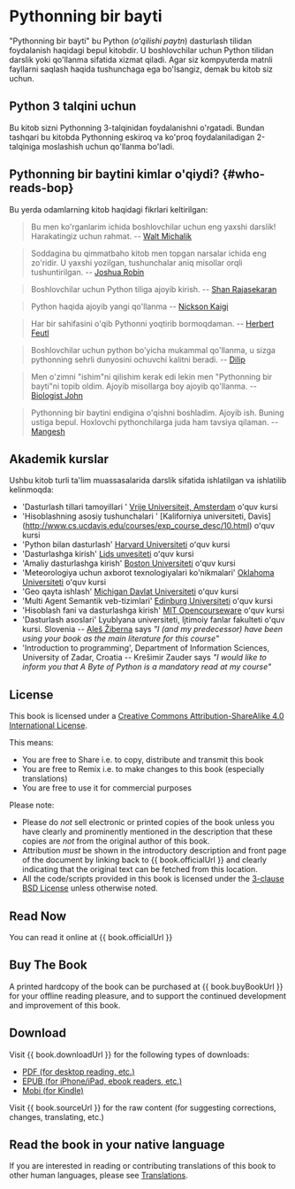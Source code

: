# Pythonning bir bayti

"Pythonning bir bayti" bu Python (_oʻqilishi paytn_) dasturlash tilidan foydalanish haqidagi bepul kitobdir. U boshlovchilar uchun Python tilidan darslik yoki qo'llanma sifatida xizmat qiladi. Agar siz kompyuterda matnli fayllarni saqlash haqida tushunchaga ega bo'lsangiz, demak bu kitob siz uchun.

## Python 3 talqini uchun

Bu kitob sizni Pythonning 3-talqinidan foydalanishni o'rgatadi. Bundan tashqari bu kitobda Pythonning eskiroq va ko'proq foydalaniladigan 2-talqiniga moslashish uchun qo'llanma bo'ladi.

## Pythonning bir baytini kimlar o'qiydi? {#who-reads-bop}

Bu yerda odamlarning kitob haqidagi fikrlari keltirilgan:

> Bu men ko'rganlarim ichida boshlovchilar uchun eng yaxshi darslik! Harakatingiz uchun rahmat.
> -- [Walt Michalik](mailto:wmich50@theramp.net)

<!-- -->

> Soddagina bu qimmatbaho kitob men topgan narsalar ichida eng zo'ridir. U yaxshi yozilgan, tushunchalar aniq misollar orqli tushuntirilgan.
> -- [Joshua Robin](mailto:joshrob@poczta.onet.pl)

<!-- -->

> Boshlovchilar uchun Python tiliga ajoyib kirish.
> -- [Shan Rajasekaran](https://twitter.com/ShanRajasekaran/status/268910645842423809)

<!-- -->

> Python haqida ajoyib yangi qo'llanma
> -- [Nickson Kaigi](https://twitter.com/nickaigi/status/175508815729541120)

<!-- -->

> Har bir sahifasini o'qib Pythonni yoqtirib bormoqdaman.
> -- [Herbert Feutl](https://twitter.com/HerbertFeutl/status/11901471389913088)

<!-- -->

> Boshlovchilar uchun python bo'yicha mukammal qo'llanma, u sizga pythonning sehrli dunyosini ochuvchi kalitni beradi.
> -- [Dilip](https://twitter.com/Dili_mathilakam/status/220033783066411008)

<!-- -->

> Men o'zimni "ishim"ni qilishim kerak edi lekin men "Pythonning bir bayti"ni topib oldim. Ajoyib misollarga boy ajoyib qo'llanma. 
> -- [Biologist John](https://twitter.com/BiologistJohn/statuses/194726001803132928)

<!-- -->

> Pythonning bir baytini endigina o'qishni boshladim. Ajoyib ish. Buning ustiga bepul. Hoxlovchi pythonchilarga juda ham tavsiya qilaman.
> -- [Mangesh](https://twitter.com/mangeshnanoti/status/225680668867321857)

<!-- -->

## Akademik kurslar

Ushbu kitob turli ta'lim muassasalarida darslik sifatida ishlatilgan va ishlatilib kelinmoqda:

- 'Dasturlash tillari tamoyillari '  [Vrije Universiteit, Amsterdam](http://www.few.vu.nl/~nsilvis/PPL/2007/index.html) o'quv kursi
- 'Hisoblashning asosiy tushunchalari ' [Kaliforniya universiteti, Davis] (http://www.cs.ucdavis.edu/courses/exp_course_desc/10.html) oʻquv kursi
- 'Python bilan dasturlash' [Harvard Universiteti](http://www.people.fas.harvard.edu/~preshman/python_winter.html) oʻquv kursi
- 'Dasturlashga kirish' [Lids unvesiteti](http://www.comp.leeds.ac.uk/acom1900/) oʻquv kursi
- 'Amaliy dasturlashga kirish' [Boston Universiteti](http://www.cs.bu.edu/courses/cs108/materials.html) oʻquv kursi
- 'Meteorologiya uchun axborot texnologiyalari ko'nikmalari'  [Oklahoma Universiteti](http://gentry.metr.ou.edu/byteofpython/) oʻquv kursi
- 'Geo qayta ishlash'  [Michigan Davlat Universiteti](http://www.msu.edu/~ashton/classes/825/index.html) oʻquv kursi
- 'Multi Agent Semantik veb-tizimlari'  [Edinburg Universiteti](http://homepages.inf.ed.ac.uk/ewan/masws/) oʻquv kursi
- 'Hisoblash fani va dasturlashga kirish'  [MIT Opencourseware](http://ocw.mit.edu/courses/electrical-engineering-and-computer-science/6-00sc-introduction-to-computer-science-and-programming-spring-2011/references/) oʻquv kursi
- 'Dasturlash asoslari' Lyublyana universiteti, Ijtimoiy fanlar fakulteti oʻquv kursi.  Slovenia -- [Aleš Žiberna](mailto:ales.ziberna@fdv.uni-lj.si) says _"I (and my predecessor) have been using your book as the main literature for this course"_
-  'Introduction to programming', Department of Information Sciences, University of Zadar, Croatia -- Krešimir Zauder says _"I would like to inform you that A Byte of Python is a mandatory read at my course"_

## License

This book is licensed under a [Creative Commons Attribution-ShareAlike 4.0 International License](http://creativecommons.org/licenses/by-sa/4.0/).

This means:

- You are free to Share i.e. to copy, distribute and transmit this book
- You are free to Remix i.e. to make changes to this book (especially translations)
- You are free to use it for commercial purposes

Please note:

- Please do *not* sell electronic or printed copies of the book unless you have clearly and prominently mentioned in the description that these copies are *not* from the original author of this book.
- Attribution *must* be shown in the introductory description and front page of the document by linking back to {{ book.officialUrl }} and clearly indicating that the original text can be fetched from this location.
- All the code/scripts provided in this book is licensed under the [3-clause BSD License](http://www.opensource.org/licenses/bsd-license.php) unless otherwise noted.

## Read Now

You can read it online at {{ book.officialUrl }}

## Buy The Book

A printed hardcopy of the book can be purchased at {{ book.buyBookUrl }} for your offline reading pleasure, and to support the continued development and improvement of this book.

## Download

Visit {{ book.downloadUrl }} for the following types of downloads:

- [PDF (for desktop reading, etc.)](https://www.gitbook.com/download/pdf/book/swaroopch/byte-of-python)
- [EPUB (for iPhone/iPad, ebook readers, etc.)](https://www.gitbook.com/download/epub/book/swaroopch/byte-of-python)
- [Mobi (for Kindle)](https://www.gitbook.com/download/mobi/book/swaroopch/byte-of-python)

Visit {{ book.sourceUrl }} for the raw content (for suggesting corrections, changes, translating, etc.)

## Read the book in your native language

If you are interested in reading or contributing translations of this book to other human languages, please see [Translations](./translations.md#translations).
